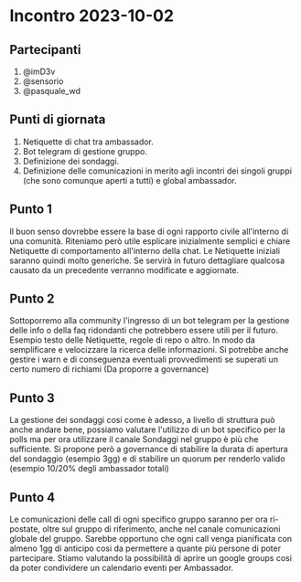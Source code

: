 # Incontro 2023-10-02

## Partecipanti

1. @imD3v
2. @sensorio
3. @pasquale_wd

## Punti di giornata

1. Netiquette di chat tra ambassador.
2. Bot telegram di gestione gruppo.
3. Definizione dei sondaggi.
4. Definizione delle comunicazioni in merito agli incontri dei singoli gruppi (che sono comunque aperti a tutti) e
   global ambassador.

## Punto 1

Il buon senso dovrebbe essere la base di ogni rapporto civile all'interno di una comunità. Riteniamo però utile
esplicare inizialmente semplici e chiare Netiquette di comportamento all'interno della chat.
Le Netiquette iniziali saranno quindi molto generiche.
Se servirà in futuro dettagliare qualcosa causato da un precedente verranno modificate e aggiornate.

## Punto 2

Sottoporremo alla community l'ingresso di un bot telegram per la gestione delle info o della faq ridondanti che
potrebbero essere utili per il futuro.
Esempio testo delle Netiquette, regole di repo o altro.
In modo da semplificare e velocizzare la ricerca delle informazioni.
Si potrebbe anche gestire i warn e di conseguenza eventuali provvedimenti se superati un certo numero di richiami (Da
proporre a governance)

## Punto 3

La gestione dei sondaggi cosi come è adesso, a livello di struttura può anche andare bene, possiamo valutare l'utilizzo
di un bot specifico per la polls ma per ora utilizzare il canale Sondaggi
nel gruppo è più che sufficiente.
Si propone però a governance di stabilire la durata di apertura del sondaggio (esempio 3gg) e di stabilire un quorum
per renderlo valido (esempio 10/20% degli ambassador totali)

## Punto 4

Le comunicazioni delle call di ogni specifico gruppo saranno per ora ri-postate, oltre sul gruppo di riferimento, anche
nel canale comunicazioni globale del gruppo.
Sarebbe opportuno che ogni call venga pianificata con almeno 1gg di anticipo cosi da permettere a quante più persone di
poter partecipare.
Stiamo valutando la possibilità di aprire un google groups cosi da poter condividere un calendario eventi per
Ambassador.

